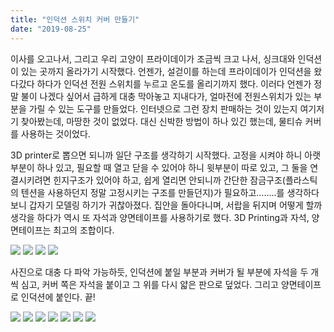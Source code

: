 ```yaml
---
title: "인덕션 스위치 커버 만들기"
date: "2019-08-25"
---
```


이사를 오고나서, 그리고 우리 고양이 프라이데이가 조금씩 크고 나서, 싱크대와 인덕션이 있는 곳까지 올라가기 시작했다. 언젠가, 설걷이를 하는데 프라이데이가 인덕션을 왔다갔다 하다가 인덕션 전원 스위치를 누르고 온도를 올리기까지 했다. 이러다 언젠가 정말 불이 나겠다 싶어서 급하게 대충 막아놓고 지내다가, 얼마전에 전원스위치가 있는 부분을 가릴 수 있는 도구를 만들었다. 인터넷으로 그런 장치 판매하는 것이 있는지 여기저기 찾아봤는데, 마땅한 것이 없었다. 대신 신박한 방법이 하나 있긴 했는데, 물티슈 커버를 사용하는 것이었다.

3D printer로 뽑으면 되니까 일단 구조를 생각하기 시작했다. 고정을 시켜야 하니 아랫부분이 하나 있고, 필요할 때 열고 닫을 수 있어야 하니 윗부분이 따로 있고, 그 둘을 연결시키려면 힌지구조가 있어야 하고, 쉽게 열리면 안되니까 간단한 잠금구조(플라스틱의 텐션을 사용하던지 정말 고정시키는 구조를 만들던지)가 필요하고........를 생각하다보니 갑자기 모델링 하기가 귀찮아졌다. 집안을 돌아다니며, 서랍을 뒤지며 어떻게 할까 생각을 하다가 역시 또 자석과 양면테이프를 사용하기로 했다. 3D Printing과 자석, 양면테이프는 최고의 조합이다.

![](../photo/2019-08-25-Highlight-Cover-1.jpeg)
![](../photo/2019-08-25-Highlight-Cover-2.jpeg)
![](../photo/2019-08-25-Highlight-Cover-3.jpeg)
![](../photo/2019-08-25-Highlight-Cover-4.jpeg)

사진으로 대충 다 파악 가능하듯, 인덕션에 붙일 부분과 커버가 될 부분에 자석을 두 개씩 심고, 커버 쪽은 자석을 붙이고 그 위를 다시 얇은 판으로 덮었다. 그리고 양면테이프로 인덕션에 붙인다. 끝!

![](../photo/2019-08-25-Highlight-Cover-5.jpeg)
![](../photo/2019-08-25-Highlight-Cover-6.jpeg)
![](../photo/2019-08-25-Highlight-Cover-7.jpeg)
![](../photo/2019-08-25-Highlight-Cover-8.jpeg)
![](../photo/2019-08-25-Highlight-Cover-9.jpeg)
![](../photo/2019-08-25-Highlight-Cover-10.jpeg)
![](../photo/2019-08-25-Highlight-Cover-11.jpeg)